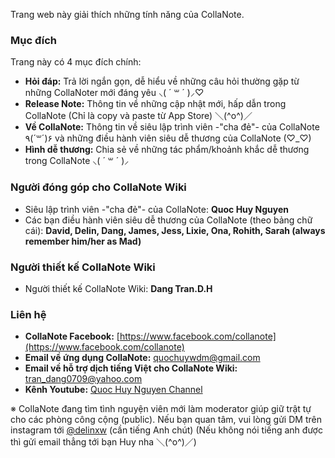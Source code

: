 Trang web này giải thích những tính năng của CollaNote.

### Mục đích
Trang này có 4 mục đích chính:
  - **Hỏi đáp:** Trả lời ngắn gọn, dễ hiểu về những câu hỏi thường gặp từ những CollaNoter mới đáng yêu ⸜( ´ ꒳ ´ )⸝♡︎
  - **Release Note:** Thông tin về những cập nhật mới, hấp dẫn trong CollaNote (Chỉ là copy và paste từ App Store) ＼(^o^)／
  - **Về CollaNote:** Thông tin về siêu lập trình viên -"cha đẻ"- của CollaNote ٩(´꒳´)۶ và những điều hành viên siêu dễ thương của CollaNote (♡︎_♡︎)
  - **Hình dễ thương:** Chia sẻ về những tác phẩm/khoảnh khắc dễ thương trong CollaNote ⸜( ´ ꒳ ´ )⸝


### Người đóng góp cho CollaNote Wiki
- Siêu lập trình viên -"cha đẻ"- của CollaNote: **Quoc Huy Nguyen**
- Các bạn điều hành viên siêu dễ thương của CollaNote (theo bảng chữ cái): **David, Delin, Dang, James, Jess, Lixie, Ona, Rohith, Sarah (always remember him/her as Mad)**


### Người thiết kế CollaNote Wiki
- Người thiết kế CollaNote Wiki: **Dang Tran.D.H**


### Liên hệ
- **CollaNote Facebook:** [https://www.facebook.com/collanote](https://www.facebook.com/collanote)  
- **Email về ứng dụng CollaNote:** [quochuywdm@gmail.com](mailto:quochuywdm@gmail.com)  
- **Email về hỗ trợ dịch tiếng Việt cho CollaNote Wiki:** [tran_dang0709@yahoo.com](mailto:tran_dang0709@yahoo.com)   
- **Kênh Youtube:** [Quoc Huy Nguyen Channel](https://www.youtube.com/channel/UCUUGke3qrfgvSiuGA29fs7A)  

※ CollaNote đang tìm tình nguyện viên mới làm moderator giúp giữ trật tự cho các phòng công cộng (public). Nếu bạn quan tâm, vui lòng gửi DM trên instagram tới [@delinxw](https://www.instagram.com/delinxw/) (cần tiếng Anh chút) (Nếu không nói tiếng anh được thì gửi email thẳng tới bạn Huy nha ＼(^o^)／)
